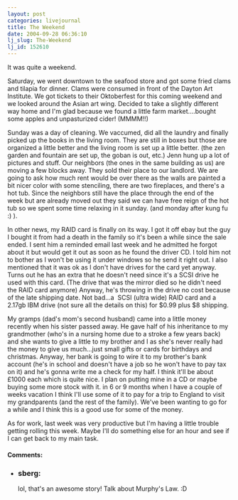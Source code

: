 ```yaml
---
layout: post
categories: livejournal
title: The Weekend
date: 2004-09-28 06:36:10
lj_slug: The-Weekend
lj_id: 152610
---
```

It was quite a weekend.  



Saturday, we went downtown to the seafood store and got some fried clams and tilapia for dinner. Clams were consumed in front of the Dayton Art Institute. We got tickets to their Oktoberfest for this coming weekend and we looked around the Asian art wing. Decided to take a slightly different way home and I'm glad because we found a little farm market....bought some apples and unpasturized cider! (MMMM!!)  



Sunday was a day of cleaning. We vaccumed, did all the laundry and finally picked up the books in the living room. They are still in boxes but those are organized a little better and the living room is set up a little better. (the zen garden and fountain are set up, the goban is out, etc.) Jenn hung up a lot of pictures and stuff. Our neighbors (the ones in the same building as us) are moving a few blocks away. They sold their place to our landlord. We are going to ask how much rent would be over there as the walls are painted a bit nicer color with some stenciling, there are two fireplaces, and there's a hot tub. Since the neighbors still have the place through the end of the week but are already moved out they said we can have free reign of the hot tub so we spent some time relaxing in it sunday. (and monday after kung fu :) ).  



In other news, my RAID card is finally on its way. I got it off ebay but the guy I bought it from had a death in the family so it's been a while since the sale ended. I sent him a reminded email last week and he admitted he forgot about it but would get it out as soon as he found the driver CD. I told him not to bother as I won't be using it under windows so he send it right out. I also mentioned that it was ok as I don't have drives for the card yet anyway. Turns out he has an extra that he doesn't need since it's a SCSI drive he used with this card. (The drive that was the mirror died so he didn't need the RAID card anymore) Anyway, he's throwing in the drive no cost because of the late shipping date. Not bad...a  SCSI (ultra wide) RAID card and a 2.17gb IBM drive (not sure all the details on this) for $0.99 plus $8 shipping.  



My gramps (dad's mom's second husband) came into a little money recently when his sister passed away. He gave half of his inheritance to my grandmother (who's in a nursing home due to a stroke a few years back) and she wants to give a little to my brother and I as she's never really had the money to give us much...just small gifts or cards for birthdays and christmas. Anyway, her bank is going to wire it to my brother's bank account (he's in school and doesn't have a job so he won't have to pay tax on it) and he's gonna write me a check for my half. I think it'll be about £1000 each which is quite nice. I plan on putting mine in a CD or maybe buying some more stock with it. in 6 or 9 months when I have a couple of weeks vacation I think I'll use some of it to pay for a trip to England to visit my grandparents (and the rest of the family). We've been wanting to go for a while and I think this is a good use for some of the money.  



As for work, last week was very productive but I'm having a little trouble getting rolling this week. Maybe I'll do something else for an hour and see if I can get back to my main task.


<div id="comments"><h4>Comments:</h4><div class="lj-comments"><ul>
<li><h3>sberg: </h3>
<a id="comment-152"></a>
<p>lol, that's an awesome story! Talk about Murphy's Law. :D</p>
</li>
</ul></div></div>
